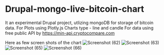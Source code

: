 # Drupal-mongo-live-bitcoin-chart

It an experimental Drupal project, utlizing mongoDB for storage of bitcoin data.
For Plots using Plotly.js
Charts type - line and candle
For data using free public API by https://min-api.cryptocompare.com

Here as few screen shots of the chart
![Screenshot (62)](https://github.com/Immortal1900/Drupal-Live-bitcoin-chart/assets/53287983/9c4f5a5c-3e78-4d8d-9781-e9f3b34db5bc)
![Screenshot (63)](https://github.com/Immortal1900/Drupal-Live-bitcoin-chart/assets/53287983/e74fb44d-be04-4044-af9c-ced9b6a9ca41)
![Screenshot (65)](https://github.com/Immortal1900/Drupal-Live-bitcoin-chart/assets/53287983/1200ad18-26fa-47c4-ba55-e0c778910011)
![Screenshot (66)](https://github.com/Immortal1900/Drupal-Live-bitcoin-chart/assets/53287983/a0954248-27a2-43b8-a9c9-1be852446c06)



